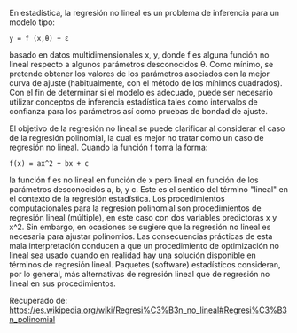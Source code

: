 En estadística, la regresión no lineal es un problema de inferencia para un modelo tipo:

    y = f (x,θ) + ε

basado en datos multidimensionales x, y, donde f es alguna función no lineal respecto a algunos parámetros desconocidos θ. Como mínimo, se pretende obtener los valores de los parámetros asociados con la mejor curva de ajuste (habitualmente, con el método de los mínimos cuadrados). Con el fin de determinar si el modelo es adecuado, puede ser necesario utilizar conceptos de inferencia estadística tales como intervalos de confianza para los parámetros así como pruebas de bondad de ajuste.

El objetivo de la regresión no lineal se puede clarificar al considerar el caso de la regresión polinomial, la cual es mejor no tratar como un caso de regresión no lineal. Cuando la función f toma la forma:

    f(x) = ax^2 + bx + c 

la función f es no lineal en función de x pero lineal en función de los parámetros desconocidos a, b, y c. Este es el sentido del término "lineal" en el contexto de la regresión estadística. Los procedimientos computacionales para la regresión polinomial son procedimientos de regresión lineal (múltiple), en este caso con dos variables predictoras x y x^2. Sin embargo, en ocasiones se sugiere que la regresión no lineal es necesaria para ajustar polinomios. Las consecuencias prácticas de esta mala interpretación conducen a que un procedimiento de optimización no lineal sea usado cuando en realidad hay una solución disponible en términos de regresión lineal. Paquetes (software) estadísticos consideran, por lo general, más alternativas de regresión lineal que de regresión no lineal en sus procedimientos. 

Recuperado de: https://es.wikipedia.org/wiki/Regresi%C3%B3n_no_lineal#Regresi%C3%B3n_polinomial
